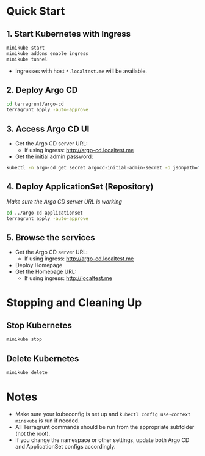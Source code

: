 # Quick Start

## 1. Start Kubernetes with Ingress
```sh
minikube start
minikube addons enable ingress
minikube tunnel
```
- Ingresses with host `*.localtest.me` will be available.

## 2. Deploy Argo CD
```sh
cd terragrunt/argo-cd
terragrunt apply -auto-approve
```

## 3. Access Argo CD UI
- Get the Argo CD server URL:
  - If using ingress: http://argo-cd.localtest.me
- Get the initial admin password:
```sh
kubectl -n argo-cd get secret argocd-initial-admin-secret -o jsonpath="{.data.password}" | base64 -d && echo
```

## 4. Deploy ApplicationSet (Repository)
*Make sure the Argo CD server URL is working*
```sh
cd ../argo-cd-applicationset
terragrunt apply -auto-approve
```

## 5. Browse the services
- Get the Argo CD server URL:
  - If using ingress: http://argo-cd.localtest.me
- Deploy Homepage
- Get the Homepage URL:
  - If using ingress: http://localtest.me

# Stopping and Cleaning Up

## Stop Kubernetes
```sh
minikube stop
```

## Delete Kubernetes
```sh
minikube delete
```

# Notes
- Make sure your kubeconfig is set up and `kubectl config use-context minikube` is run if needed.
- All Terragrunt commands should be run from the appropriate subfolder (not the root).
- If you change the namespace or other settings, update both Argo CD and ApplicationSet configs accordingly.